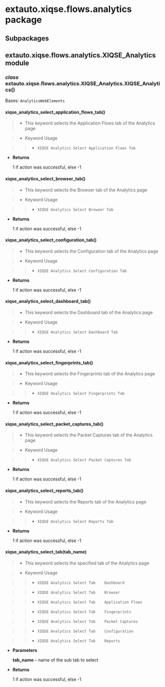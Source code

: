 # extauto.xiqse.flows.analytics package

## Subpackages

## extauto.xiqse.flows.analytics.XIQSE_Analytics module


### _class_ extauto.xiqse.flows.analytics.XIQSE_Analytics.XIQSE_Analytics()
Bases: `AnalyticsWebElements`


#### xiqse_analytics_select_application_flows_tab()
> 
> * This keyword selects the Application Flows tab of the Analytics page


> * Keyword Usage

> > 
> > * `XIQSE Analytics Select Application Flows Tab`


* **Returns**

    1 if action was successful, else -1



#### xiqse_analytics_select_browser_tab()
> 
> * This keyword selects the Browser tab of the Analytics page


> * Keyword Usage

> > 
> > * `XIQSE Analytics Select Browser Tab`


* **Returns**

    1 if action was successful, else -1



#### xiqse_analytics_select_configuration_tab()
> 
> * This keyword selects the Configuration tab of the Analytics page


> * Keyword Usage

> > 
> > * `XIQSE Analytics Select Configuration Tab`


* **Returns**

    1 if action was successful, else -1



#### xiqse_analytics_select_dashboard_tab()
> 
> * This keyword selects the Dashboard tab of the Analytics page


> * Keyword Usage

> > 
> > * `XIQSE Analytics Select Dashboard Tab`


* **Returns**

    1 if action was successful, else -1



#### xiqse_analytics_select_fingerprints_tab()
> 
> * This keyword selects the Fingerprints tab of the Analytics page


> * Keyword Usage

> > 
> > * `XIQSE Analytics Select Fingerprints Tab`


* **Returns**

    1 if action was successful, else -1



#### xiqse_analytics_select_packet_captures_tab()
> 
> * This keyword selects the Packet Captures tab of the Analytics page


> * Keyword Usage

> > 
> > * `XIQSE Analytics Select Packet Captures Tab`


* **Returns**

    1 if action was successful, else -1



#### xiqse_analytics_select_reports_tab()
> 
> * This keyword selects the Reports tab of the Analytics page


> * Keyword Usage

> > 
> > * `XIQSE Analytics Select Reports Tab`


* **Returns**

    1 if action was successful, else -1



#### xiqse_analytics_select_tab(tab_name)
> 
> * This keyword selects the specified tab of the Analytics page


> * Keyword Usage

> > 
> > * `XIQSE Analytics Select Tab    Dashboard`


> > * `XIQSE Analytics Select Tab    Browser`


> > * `XIQSE Analytics Select Tab    Application Flows`


> > * `XIQSE Analytics Select Tab    Fingerprints`


> > * `XIQSE Analytics Select Tab    Packet Captures`


> > * `XIQSE Analytics Select Tab    Configuration`


> > * `XIQSE Analytics Select Tab    Reports`


* **Parameters**

    **tab_name** – name of the sub tab to select



* **Returns**

    1 if action was successful, else -1
